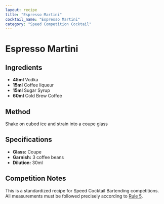 ```yaml
---
layout: recipe
title: "Espresso Martini"
cocktail_name: "Espresso Martini"
category: "Speed Competition Cocktail"
---
```


# Espresso Martini

## Ingredients
- **45ml** Vodka
- **15ml** Coffee liqueur
- **15ml** Sugar Syrup
- **60ml** Cold Brew Coffee

## Method
Shake on cubed ice and strain into a coupe glass

## Specifications
- **Glass:** Coupe
- **Garnish:** 3 coffee beans
- **Dilution:** 30ml

## Competition Notes
This is a standardized recipe for Speed Cocktail Bartending competitions. All measurements must be followed precisely according to [Rule 5](/rules/speed-cocktail-bartending/#rule-5).